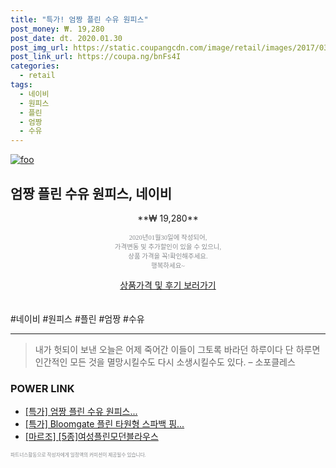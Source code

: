 ```yaml
--- 
title: "특가! 엄짱 플린 수유 원피스" 
post_money: ₩. 19,280 
post_date: dt. 2020.01.30 
post_img_url: https://static.coupangcdn.com/image/retail/images/2017/03/16/16/3/a660668d-7f0e-475f-83e0-6c7701962cfb.jpg 
post_link_url: https://coupa.ng/bnFs4I 
categories: 
  - retail 
tags: 
  - 네이비 
  - 원피스 
  - 플린 
  - 엄짱 
  - 수유 
--- 
```

[![foo](https://static.coupangcdn.com/image/retail/images/2017/03/16/16/3/a660668d-7f0e-475f-83e0-6c7701962cfb.jpg)](https://coupa.ng/bnFs4I) 

## 엄짱 플린 수유 원피스, 네이비 
<p style="text-align: center;">**₩ 19,280**</p> 
<p style="text-align: center;"><span style="color: #898c8f; font-family: Georgia,Times,serif; font-size: 0.75em;">2020년01월30일에 작성되어, <br>가격변동 및 추가할인이 있을 수 있으니,<br> 상품 가격을 꼭!확인해주세요.<br>행복하세요~</span> 
</p>	 
<div markdown="0" style="text-align: center;"><a href="https://coupa.ng/bnFs4I" class="btn btn--success">상품가격 및 후기 보러가기</a></div> 
<br><br> 
  #네이비 #원피스 #플린 #엄짱 #수유 
<hr> 

> 내가 헛되이 보낸 오늘은 어제 죽어간 이들이 그토록 바라던 하루이다 단 하루면 인간적인 모든 것을 멸망시킬수도 다시 소생시킬수도 있다. – 소포클레스 


### POWER LINK

* <a href="https://blog.naver.com/an0733/221790440405" target="_blank">[특가] 엄짱 플린 수유 원피스...</a>
* <a href="https://blog.naver.com/santokki14/221789659434" target="_blank">[특가] Bloomgate 플린 타원형 스파백 핑...</a>
* <a href="https://blog.naver.com/santokki14/221781645151" target="_blank">[마르조] [5종]여성플린모던블라우스</a>

<span style="color: #898c8f; font-family: Georgia,Times,serif; font-size: 0.55em;">파트너스활동으로 작성자에게 일정액의 커미션이 제공될수 있습니다.</span> 
